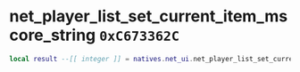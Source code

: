 # net_player_list_set_current_item_mscore_string `0xC673362C`

```lua
local result --[[ integer ]] = natives.net_ui.net_player_list_set_current_item_mscore_string(_columnindex --[[ number ]], _text --[[ string ]])
```